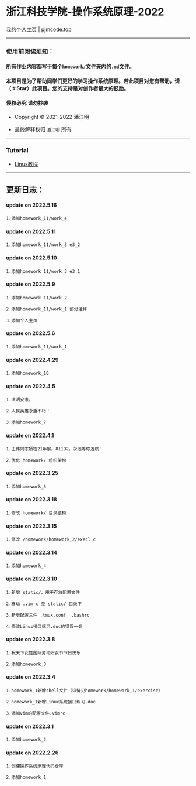 # 浙江科技学院-操作系统原理-2022

[我的个人主页 | pjmcode.top](https://pjmcode.top)

***

### 使用前阅读须知：

#### 所有作业内容都写于每个`homework/`文件夹内的`.md`文件。

#### 本项目是为了帮助同学们更好的学习操作系统原理。若此项目对您有帮助，请（☆Star）此项目。您的支持是对创作者最大的鼓励。

#### 侵权必究 请勿抄袭

- Copyright &copy; 2021-2022 潘江明

- 最终解释权归 `潘江明` 所有

***

### Tutorial

- [Linux教程](https://wiki.pjmcode.top/linux/first_work/)

---

## 更新日志：

#### update on 2022.5.16
```
1.添加homework_11/work_4
```

#### update on 2022.5.11
```
1.添加homework_11/work_3 e3_2
```

#### update on 2022.5.10
```
1.添加homework_11/work_3 e3_1
```

#### update on 2022.5.9
```
1.添加homework_11/work_2

2.添加homework_11/work_1 部分注释

3.添加个人主页
```

#### update on 2022.5.6
```
1.添加homework_11/work_1
```

#### update on 2022.4.29
```
1.添加homework_10
```

#### update on 2022.4.5
```
1.清明安康。

2.人民英雄永垂不朽！

3.添加homework_7
```

#### update on 2022.4.1
```
1.王伟同志牺牲21年祭。81192，永远等你返航！

2.优化 homework/ 组织架构
```

#### update on 2022.3.25
```
1.添加homework_5
```

#### update on 2022.3.18
```
1.修改 homework/ 目录结构
```

#### update on 2022.3.15
```
1.修改 /homework/homework_2/execl.c
```

#### update on 2022.3.14
```
1.添加homework_4
```

#### update on 2022.3.10
```
1.新增 static/，用于存放配置文件

2.移动 .vimrc 至 static/ 目录下

3.新增配置文件 .tmux.conf  .bashrc

4.修改Linux接口练习.doc的错误一处
```


#### update on 2022.3.8
```
1.祝天下女性国际劳动妇女节节日快乐

2.添加homework_3
```

#### update on 2022.3.4
```
1.homework_1新增shell文件（详情见homework/homework_1/exercise）

2.homework_1新增Linux系统接口练习.doc

3.添加vim的配置文件.vimrc
```

#### update on 2022.3.1
```
1.添加homework_2
```

#### update on 2022.2.26
```
1.创建操作系统原理代码仓库

2.添加homework_1
```
